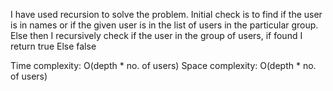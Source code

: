 I have used recursion to solve the problem. Initial check is to find if the user is in names or if the given user is in the list of users in the particular group. 
Else then I recursively check if the user in the group of users, if found I return true 
Else false


Time complexity: O(depth * no. of users) 
Space complexity: O(depth * no. of users)